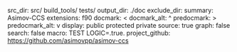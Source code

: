 src_dir: src/ 
         build_tools/
         tests/
output_dir: ./doc
exclude_dir: 
summary: Asimov-CCS
extensions: f90
docmark: <
docmark_alt: ^
predocmark: >
predocmark_alt: v
display: public
         protected
         private
source: true
graph: false
search: false
macro: TEST
       LOGIC=.true.
project_github: https://github.com/asimovpp/asimov-ccs
